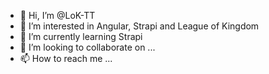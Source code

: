 - 👋 Hi, I’m @LoK-TT
- 👀 I’m interested in Angular, Strapi and League of Kingdom
- 🌱 I’m currently learning Strapi
- 💞️ I’m looking to collaborate on ...
- 📫 How to reach me ...

<!---
LoK-TT/LoK-TT is a ✨ special ✨ repository because its `README.md` (this file) appears on your GitHub profile.
You can click the Preview link to take a look at your changes.
--->
